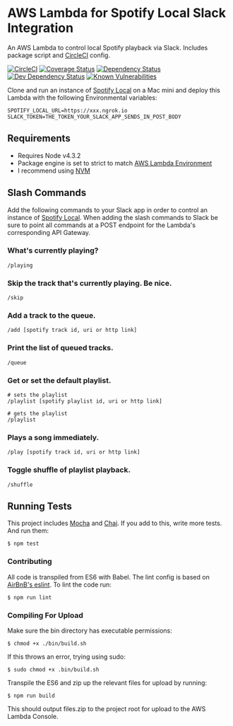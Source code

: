 AWS Lambda for Spotify Local Slack Integration
========================================
An AWS Lambda to control local Spotify playback via Slack. Includes package script and [CircleCI](https://circleci.com) config.

[![CircleCI](https://circleci.com/gh/chrisdevwords/slack-spotify-lambda/tree/master.svg?style=shield)](https://circleci.com/gh/chrisdevwords/slack-spotify-lambda/tree/master)
[![Coverage Status](https://coveralls.io/repos/github/chrisdevwords/slack-spotify-lambda/badge.svg?branch=master)](https://coveralls.io/github/chrisdevwords/slack-spotify-lambda?branch=master)
[![Dependency Status](https://david-dm.org/chrisdevwords/slack-spotify-lambda.svg)](https://david-dm.org/chrisdevwords/slack-spotify-lambda)
[![Dev Dependency Status](https://david-dm.org/chrisdevwords/slack-spotify-lambda/dev-status.svg)](https://david-dm.org/chrisdevwords/slack-spotify-lambda?type=dev)
[![Known Vulnerabilities](https://snyk.io/test/github/chrisdevwords/slack-spotify-lambda/badge.svg)](https://snyk.io/test/github/chrisdevwords/slack-spotify-lambda)

Clone and run an instance of [Spotify Local](https://github.com/chrisdevwords/spotify-local) on a Mac mini and deploy this Lambda with the following Environmental variables:
```
SPOTIFY_LOCAL_URL=https://xxx.ngrok.io
SLACK_TOKEN=THE_TOKEN_YOUR_SLACK_APP_SENDS_IN_POST_BODY
```

Requirements
------------
* Requires Node v4.3.2 
* Package engine is set to strict to match [AWS Lambda Environment](https://aws.amazon.com/blogs/compute/node-js-4-3-2-runtime-now-available-on-lambda/)
* I recommend using [NVM](https://github.com/creationix/nvm)

## Slash Commands
Add the following commands to your Slack app in order to control an instance of [Spotify Local](https://github.com/chrisdevwords/spotify-local).
When adding the slash commands to Slack be sure to point all commands at a POST endpoint for the Lambda's corresponding API Gateway. 

### What's currently playing?
```
/playing
```

### Skip the track that's currently playing. Be nice.
```
/skip
```

### Add a track to the queue.
``` 
/add [spotify track id, uri or http link]
```

### Print the list of queued tracks.
```
/queue
```

### Get or set the default playlist.
``` 
# sets the playlist
/playlist [spotify playlist id, uri or http link]

# gets the playlist
/playlist
```

### Plays a song immediately.
``` 
/play [spotify track id, uri or http link]
```

### Toggle shuffle of playlist playback. 
```
/shuffle
```

## Running Tests
This project includes [Mocha](https://mochajs.org/) and [Chai](http://chaijs.com/). If you add to this, write more tests. And run them:
````
$ npm test
````

### Contributing
All code is transpiled from ES6 with Babel. The lint config is based on [AirBnB's eslint](https://www.npmjs.com/package/eslint-config-airbnb).
To lint the code run:
```
$ npm run lint
```

### Compiling For Upload
Make sure the bin directory has executable permissions:
````
$ chmod +x ./bin/build.sh
````
If this throws an error, trying using sudo:
```
$ sudo chmod +x .bin/build.sh
```

Transpile the ES6 and zip up the relevant files for upload by running:
````
$ npm run build
````
This should output files.zip to the project root for upload to the AWS Lambda Console.

